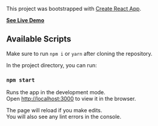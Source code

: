 This project was bootstrapped with [Create React App](https://github.com/facebook/create-react-app).

**[See Live Demo](https://confident-lalande-11c182.netlify.app/)**

## Available Scripts

Make sure to run `npm i` or `yarn` after cloning the repository.


In the project directory, you can run:


### `npm start`

Runs the app in the development mode.<br />
Open [http://localhost:3000](http://localhost:3000) to view it in the browser.

The page will reload if you make edits.<br />
You will also see any lint errors in the console.

